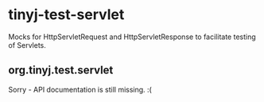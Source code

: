 # tinyj-test-servlet

Mocks for HttpServletRequest and HttpServletResponse to facilitate testing of
Servlets.

## org.tinyj.test.servlet

Sorry - API documentation is still missing. :(
